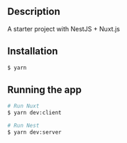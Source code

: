 ## Description

A starter project with NestJS + Nuxt.js

## Installation

```bash
$ yarn
```

## Running the app

```bash
# Run Nuxt
$ yarn dev:client

# Run Nest
$ yarn dev:server


